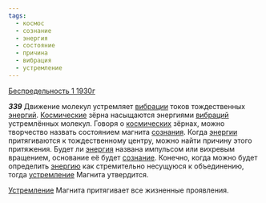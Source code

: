 ```yaml
---
tags:
  - космос
  - сознание
  - энергия
  - состояние
  - причина
  - вибрация
  - устремление
---
```


[Беспредельность 1 1930г](https://127.0.0.1:4002/agni/1930)

___339___
Движение молекул устремляет [вибрации](../../../tags/#вибрация) токов тождественных [энергий](../../../tags/#[энергия](../../../tags/#энергия)). [Космические](../../../tags/#космос) зёрна насыщаются энергиями [вибраций](../../../tags/#вибрация) устремлённых молекул. Говоря о [космических](../../../tags/#космос) зёрнах, можно творчество назвать состоянием магнита [сознания](../../../tags/#[сознание](../../../tags/#сознание)). Когда [энергии](../../../tags/#энергия) притягиваются к тождественному центру, можно найти причину этого притяжения. Будет ли [энергия](../../../tags/#энергия) названа импульсом или вихревым вращением, основание её будет [сознание](../../../tags/#сознание). Конечно, когда можно будет определить [энергию](../../../tags/#энергия) как стремительно несущуюся к объединению, тогда [устремление](../../../tags/#устремление) Магнита утвердится.   

[Устремление](../../../tags/#устремление) Магнита притягивает все жизненные проявления.